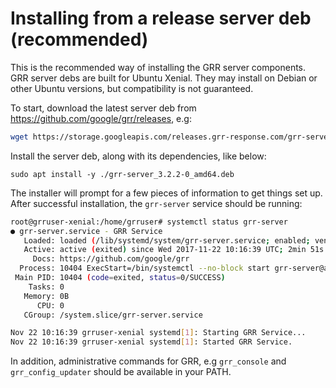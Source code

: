 # Installing from a release server deb (recommended)

This is the recommended way of installing the GRR server components. GRR server
debs are built for Ubuntu Xenial. They may install on Debian or other Ubuntu
versions, but compatibility is not guaranteed.

To start, download the latest server deb from
<https://github.com/google/grr/releases>, e.g:

```bash
wget https://storage.googleapis.com/releases.grr-response.com/grr-server_3.2.2-0_amd64.deb
```

Install the server deb, along with its dependencies, like below:

```
sudo apt install -y ./grr-server_3.2.2-0_amd64.deb
```

The installer will prompt for a few pieces of information to get things set up.
After successful installation, the `grr-server` service should be running:

```bash
root@grruser-xenial:/home/grruser# systemctl status grr-server
● grr-server.service - GRR Service
   Loaded: loaded (/lib/systemd/system/grr-server.service; enabled; vendor preset: enabled)
   Active: active (exited) since Wed 2017-11-22 10:16:39 UTC; 2min 51s ago
     Docs: https://github.com/google/grr
  Process: 10404 ExecStart=/bin/systemctl --no-block start grr-server@admin_ui.service grr-server@frontend.service grr-server@worker.service grr-server@worker2.service (code=exited, status=0/SUCCESS)
 Main PID: 10404 (code=exited, status=0/SUCCESS)
    Tasks: 0
   Memory: 0B
      CPU: 0
   CGroup: /system.slice/grr-server.service

Nov 22 10:16:39 grruser-xenial systemd[1]: Starting GRR Service...
Nov 22 10:16:39 grruser-xenial systemd[1]: Started GRR Service.
```

In addition, administrative commands for GRR, e.g `grr_console` and
`grr_config_updater` should be available in your PATH.
